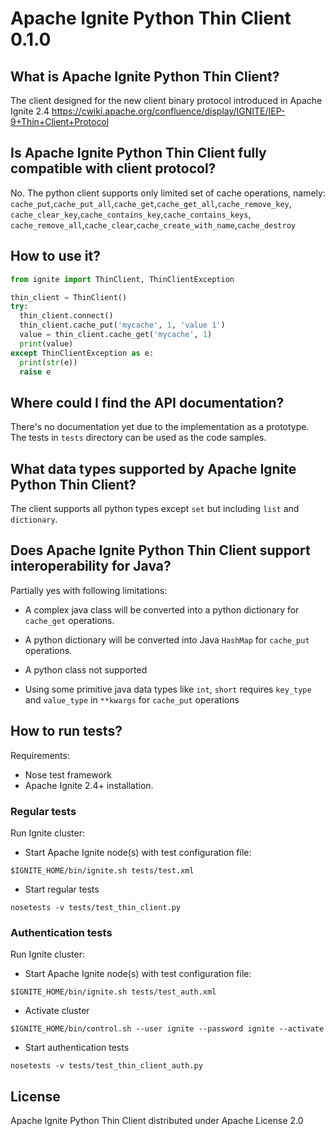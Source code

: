 # Apache Ignite Python Thin Client 0.1.0

##  What is Apache Ignite Python Thin Client?

The client designed for the new client binary protocol introduced in Apache Ignite 2.4
https://cwiki.apache.org/confluence/display/IGNITE/IEP-9+Thin+Client+Protocol

## Is Apache Ignite Python Thin Client fully compatible with client protocol?

No. The python client supports only limited set of cache operations, namely:
`cache_put`,`cache_put_all`,`cache_get`,`cache_get_all`,`cache_remove_key`,
`cache_clear_key`,`cache_contains_key`,`cache_contains_keys`,
`cache_remove_all`,`cache_clear`,`cache_create_with_name`,`cache_destroy`

## How to use it?
```python
from ignite import ThinClient, ThinClientException

thin_client = ThinClient()
try:
  thin_client.connect()
  thin_client.cache_put('mycache', 1, 'value 1')
  value = thin_client.cache_get('mycache', 1)
  print(value)
except ThinClientException as e:
  print(str(e))
  raise e
```

## Where could I find the API documentation?

There's no documentation yet due to the implementation as a prototype.   
The tests in `tests` directory can be used as the code samples.

## What data types supported by Apache Ignite Python Thin Client?

The client supports all python types except `set` but including `list` and `dictionary`.

## Does Apache Ignite Python Thin Client support interoperability for Java?

Partially yes with following limitations: 

* A complex java class will be converted into a python dictionary for `cache_get` operations.

* A python dictionary will be converted into Java `HashMap` for `cache_put` operations.

* A python class not supported

* Using some primitive java data types like `int`, `short` requires `key_type` and `value_type` in `**kwargs` 
for `cache_put` operations   


## How to run tests?

Requirements: 
* Nose test framework
* Apache Ignite 2.4+ installation.

### Regular tests 

Run Ignite cluster:

* Start Apache Ignite node(s) with test configuration file:

`$IGNITE_HOME/bin/ignite.sh tests/test.xml`

* Start regular tests 

`nosetests -v tests/test_thin_client.py`

### Authentication tests

Run Ignite cluster:

* Start Apache Ignite node(s) with test configuration file:

`$IGNITE_HOME/bin/ignite.sh tests/test_auth.xml`

* Activate cluster

`$IGNITE_HOME/bin/control.sh --user ignite --password ignite --activate`

* Start authentication tests 

`nosetests -v tests/test_thin_client_auth.py`

## License

Apache Ignite Python Thin Client distributed under Apache License 2.0